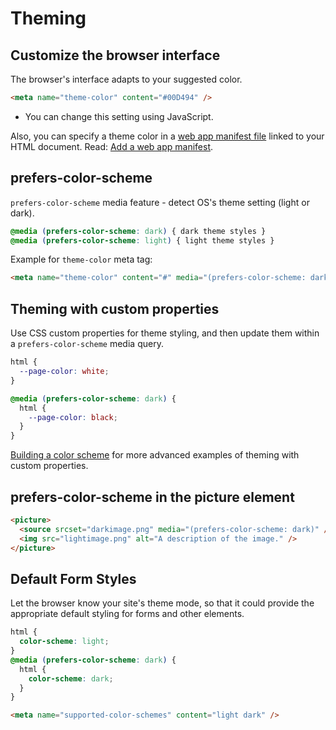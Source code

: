 # Theming

## Customize the browser interface

The browser's interface adapts to your suggested color.

```html
<meta name="theme-color" content="#00D494" />
```

- You can change this setting using JavaScript.

Also, you can specify a theme color in a [web app manifest file](https://developer.mozilla.org/en-US/docs/Web/Manifest) linked to your HTML document. Read: [Add a web app manifest](https://web.dev/add-manifest/).

## prefers-color-scheme

`prefers-color-scheme` media feature - detect OS's theme setting (light or dark).

```css
@media (prefers-color-scheme: dark) { dark theme styles }
@media (prefers-color-scheme: light) { light theme styles }
```

Example for `theme-color` meta tag:

```html
<meta name="theme-color" content="#" media="(prefers-color-scheme: dark)" />
```

## Theming with custom properties

Use CSS custom properties for theme styling, and then update them within a `prefers-color-scheme` media query.

```css
html {
  --page-color: white;
}

@media (prefers-color-scheme: dark) {
  html {
    --page-color: black;
  }
}
```

[Building a color scheme](https://web.dev/building-a-color-scheme/) for more advanced examples of theming with custom properties.

## prefers-color-scheme in the picture element

```html
<picture>
  <source srcset="darkimage.png" media="(prefers-color-scheme: dark)" />
  <img src="lightimage.png" alt="A description of the image." />
</picture>
```

## Default Form Styles

Let the browser know your site's theme mode, so that it could provide the appropriate default styling for forms and other elements.

```css
html {
  color-scheme: light;
}
@media (prefers-color-scheme: dark) {
  html {
    color-scheme: dark;
  }
}
```

```html
<meta name="supported-color-schemes" content="light dark" />
```
